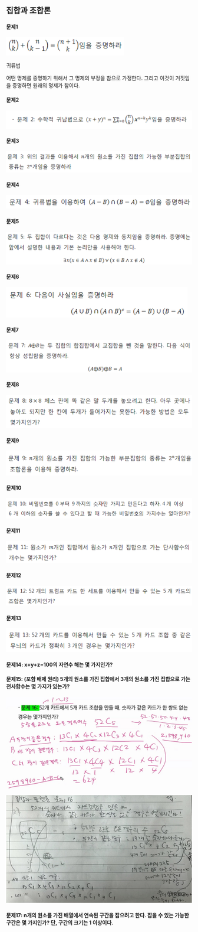 

## 집합과 조합론





#### 문제1



![image-20201022095642172](images/image011.png)



귀류법

어떤 명제를 증명하기 위해서 그 명제의 부정을 참으로 가정한다. 그리고 이것이 거짓임을 증명하면 원래의 명제가 참이다.



#### 문제2

![image-20201022132142223](images/image026.png)



#### 문제3



![image-20201022132232352](images/image027.png)



#### 문제4



![image-20201022132253869](images/image028.png)



#### 문제5





![image-20201022132315621](images/image029.png)



#### 문제6



![image-20201022132335272](images/image030.png)



#### 문제7



![image-20201022132439775](images/image031.png)



#### 문제8



![image-20201022132458590](images/image032.png)



#### 문제9



![image-20201022132517117](images/image033.png)



#### 문제10



![image-20201022132550638](images/image034.png)



#### 문제11



![image-20201022132645926](images/image035.png)



#### 문제12



![image-20201022132756367](images/image036.png)



#### 문제13



![image-20201022132836797](images/image038.png)



#### 문제14: x+y+z=100의 자연수 해는 몇 가지인가?



#### 문제15: (포함 배제 원리) 5개의 원소를 가진 집합에서 3개의 원소를 가진 집합으로 가는 전사함수는 몇 가지가 있는가?

![image-20201022111419929](images/image019.png)

![image-20201022112530692](images/image023.png)



#### 문제17: n개의 원소를 가진 배열에서 연속된 구간을 잡으려고 한다. 잡을 수 있는 가능한 구간은 몇 가지인가? 단, 구간의 크기는 1 이상이다.